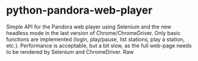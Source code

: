 # python-pandora-web-player
Simple API for the Pandora web player using Selenium and the new headless mode in the last version of Chrome/ChromeDriver. Only basic functions are implemented (login, play/pause, list stations, play a station, etc.). Performance is acceptable, but a bit slow, as the full web-page needs to be rendered by Selenium and ChromeDriver. Raw
